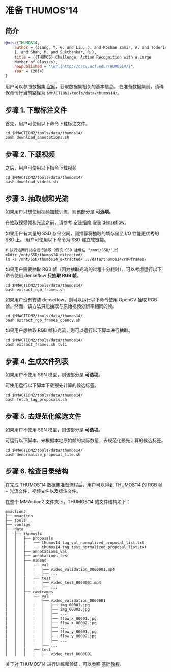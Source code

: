 # 准备 THUMOS'14

## 简介

<!-- [DATASET] -->

```BibTex
@misc{THUMOS14,
    author = {Jiang, Y.-G. and Liu, J. and Roshan Zamir, A. and Toderici, G. and Laptev,
    I. and Shah, M. and Sukthankar, R.},
    title = {{THUMOS} Challenge: Action Recognition with a Large
    Number of Classes},
    howpublished = "\url{http://crcv.ucf.edu/THUMOS14/}",
    Year = {2014}
}
```

用户可以参照数据集 [官网](https://www.crcv.ucf.edu/THUMOS14/download.html)，获取数据集相关的基本信息。
在准备数据集前，请确保命令行当前路径为 `$MMACTION2/tools/data/thumos14/`。

## 步骤 1. 下载标注文件

首先，用户可使用以下命令下载标注文件。

```shell
cd $MMACTION2/tools/data/thumos14/
bash download_annotations.sh
```

## 步骤 2. 下载视频

之后，用户可使用以下指令下载视频

```shell
cd $MMACTION2/tools/data/thumos14/
bash download_videos.sh
```

## 步骤 3. 抽取帧和光流

如果用户只想使用视频加载训练，则该部分是 **可选项**。

在抽取视频帧和光流之前，请参考 [安装指南](/docs/zh_cn/install.md) 安装 [denseflow](https://github.com/open-mmlab/denseflow)。

如果用户有大量的 SSD 存储空间，则推荐将抽取的帧存储至 I/O 性能更优秀的 SSD 上。
用户可使用以下命令为 SSD 建立软链接。

```shell
# 执行这两行指令进行抽取（假设 SSD 挂载在 "/mnt/SSD/"上）
mkdir /mnt/SSD/thumos14_extracted/
ln -s /mnt/SSD/thumos14_extracted/ ../data/thumos14/rawframes/
```

如果用户需要抽取 RGB 帧（因为抽取光流的过程十分耗时），可以考虑运行以下命令使用 denseflow **只抽取 RGB 帧**。

```shell
cd $MMACTION2/tools/data/thumos14/
bash extract_rgb_frames.sh
```

如果用户没有安装 denseflow，则可以运行以下命令使用 OpenCV 抽取 RGB 帧。然而，该方法只能抽取与原始视频分辨率相同的帧。

```shell
cd $MMACTION2/tools/data/thumos14/
bash extract_rgb_frames_opencv.sh
```

如果用户想抽取 RGB 帧和光流，则可以运行以下脚本进行抽取。

```shell
cd $MMACTION2/tools/data/thumos14/
bash extract_frames.sh tvl1
```

## 步骤 4. 生成文件列表

如果用户不使用 SSN 模型，则该部分是 **可选项**。

可使用运行以下脚本下载预先计算的候选标签。

```shell
cd $MMACTION2/tools/data/thumos14/
bash fetch_tag_proposals.sh
```

## 步骤 5. 去规范化候选文件

如果用户不使用 SSN 模型，则该部分是 **可选项**。

可运行以下脚本，来根据本地原始帧的实际数量，去规范化预先计算的候选标签。

```shell
cd $MMACTION2/tools/data/thumos14/
bash denormalize_proposal_file.sh
```

## 步骤 6. 检查目录结构

在完成 THUMOS'14 数据集准备流程后，用户可以得到 THUMOS'14 的 RGB 帧 + 光流文件，视频文件以及标注文件。

在整个 MMAction2 文件夹下，THUMOS'14 的文件结构如下：

```
mmaction2
├── mmaction
├── tools
├── configs
├── data
│   ├── thumos14
│   │   ├── proposals
│   │   |   ├── thumos14_tag_val_normalized_proposal_list.txt
│   │   |   ├── thumos14_tag_test_normalized_proposal_list.txt
│   │   ├── annotations_val
│   │   ├── annotations_test
│   │   ├── videos
│   │   │   ├── val
│   │   │   |   ├── video_validation_0000001.mp4
│   │   │   |   ├── ...
│   │   |   ├── test
│   │   │   |   ├── video_test_0000001.mp4
│   │   │   |   ├── ...
│   │   ├── rawframes
│   │   │   ├── val
│   │   │   |   ├── video_validation_0000001
|   │   │   |   │   ├── img_00001.jpg
|   │   │   |   │   ├── img_00002.jpg
|   │   │   |   │   ├── ...
|   │   │   |   │   ├── flow_x_00001.jpg
|   │   │   |   │   ├── flow_x_00002.jpg
|   │   │   |   │   ├── ...
|   │   │   |   │   ├── flow_y_00001.jpg
|   │   │   |   │   ├── flow_y_00002.jpg
|   │   │   |   │   ├── ...
│   │   │   |   ├── ...
│   │   |   ├── test
│   │   │   |   ├── video_test_0000001
```

关于对 THUMOS'14 进行训练和验证，可以参照 [基础教程](/docs/zh_cn/getting_started.md)。
